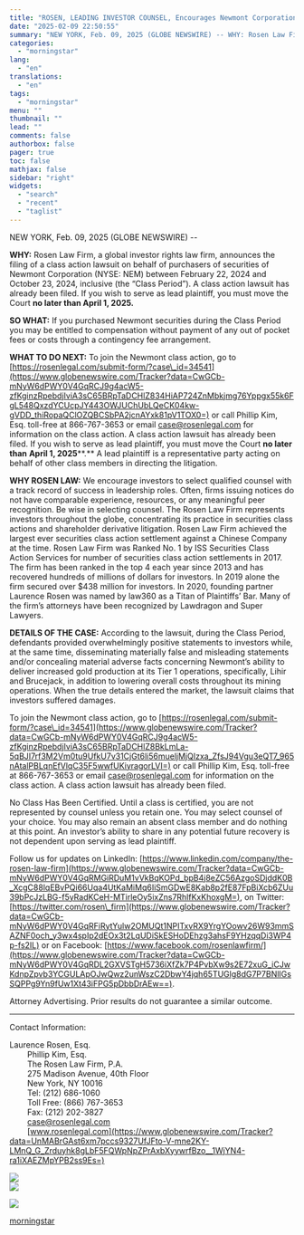 ```yaml
---
title: "ROSEN, LEADING INVESTOR COUNSEL, Encourages Newmont Corporation Investors to Secure Counsel Before Important Deadline in Securities Class Action - NEM"
date: "2025-02-09 22:50:55"
summary: "NEW YORK, Feb. 09, 2025 (GLOBE NEWSWIRE) -- WHY: Rosen Law Firm, a global investor rights law firm, announces the filing of a class action lawsuit on behalf of purchasers of securities of Newmont Corporation (NYSE: NEM) between February 22, 2024 and October 23, 2024, inclusive (the “Class Period”). A..."
categories:
  - "morningstar"
lang:
  - "en"
translations:
  - "en"
tags:
  - "morningstar"
menu: ""
thumbnail: ""
lead: ""
comments: false
authorbox: false
pager: true
toc: false
mathjax: false
sidebar: "right"
widgets:
  - "search"
  - "recent"
  - "taglist"
---
```


NEW YORK, Feb. 09, 2025 (GLOBE NEWSWIRE) --

**WHY:** Rosen Law Firm, a global investor rights law firm, announces the filing of a class action lawsuit on behalf of purchasers of securities of Newmont Corporation (NYSE: NEM) between February 22, 2024 and October 23, 2024, inclusive (the “Class Period”). A class action lawsuit has already been filed. If you wish to serve as lead plaintiff, you must move the Court **no later than April 1, 2025.**

**SO WHAT:** If you purchased Newmont securities during the Class Period you may be entitled to compensation without payment of any out of pocket fees or costs through a contingency fee arrangement.

**WHAT TO DO NEXT:** To join the Newmont class action, go to [https://rosenlegal.com/submit-form/?case\_id=34541](https://www.globenewswire.com/Tracker?data=CwGCb-mNyW6dPWY0V4GqRCJ9g4acW5-zfKginzRpebdjIviA3sC65BRpTaDCHlZ834HiAP724ZnMbkjmg76Yppgx55k6FgL548QxzdYCUcpJY443OWJUChUbLQeCK04kw-gVDD_thiRopaQClOZQBCSbPA2jcnAYxk81pV1TOX0=) or call Phillip Kim, Esq. toll-free at 866-767-3653 or email [case@rosenlegal.com](https://www.globenewswire.com/Tracker?data=IwqAsqd4YsWsEiZNRYmYZzQwk6G9kFItj60rRIeS8rCAlWBDxNrW99V_Nzlyo8U1JuzCq5T6O80j_8n4IWjeyiWEe-GTC4jE3T03JEqAKzE=) for information on the class action. A class action lawsuit has already been filed. If you wish to serve as lead plaintiff, you must move the Court **no later than** **April 1, 2025****.** A lead plaintiff is a representative party acting on behalf of other class members in directing the litigation.

**WHY ROSEN LAW:** We encourage investors to select qualified counsel with a track record of success in leadership roles. Often, firms issuing notices do not have comparable experience, resources, or any meaningful peer recognition. Be wise in selecting counsel. The Rosen Law Firm represents investors throughout the globe, concentrating its practice in securities class actions and shareholder derivative litigation. Rosen Law Firm achieved the largest ever securities class action settlement against a Chinese Company at the time. Rosen Law Firm was Ranked No. 1 by ISS Securities Class Action Services for number of securities class action settlements in 2017. The firm has been ranked in the top 4 each year since 2013 and has recovered hundreds of millions of dollars for investors. In 2019 alone the firm secured over $438 million for investors. In 2020, founding partner Laurence Rosen was named by law360 as a Titan of Plaintiffs’ Bar. Many of the firm’s attorneys have been recognized by Lawdragon and Super Lawyers.

**DETAILS OF THE CASE:** According to the lawsuit, during the Class Period, defendants provided overwhelmingly positive statements to investors while, at the same time, disseminating materially false and misleading statements and/or concealing material adverse facts concerning Newmont’s ability to deliver increased gold production at its Tier 1 operations, specifically, Lihir and Brucejack, in addition to lowering overall costs throughout its mining operations. When the true details entered the market, the lawsuit claims that investors suffered damages.

To join the Newmont class action, go to [https://rosenlegal.com/submit-form/?case\_id=34541](https://www.globenewswire.com/Tracker?data=CwGCb-mNyW6dPWY0V4GqRCJ9g4acW5-zfKginzRpebdjIviA3sC65BRpTaDCHlZ8BkLmLa-5qBJI7rf3M2Vm0tu9UfkU7v31CjGt6li56mueljMjQIzxa_ZfsJ94Vgu3eQT7_965nAtalPBLqnEfVlqC35F5wwfUKiyragorLVI=) or call Phillip Kim, Esq. toll-free at 866-767-3653 or email [case@rosenlegal.com](https://www.globenewswire.com/Tracker?data=IwqAsqd4YsWsEiZNRYmYZ5xGdHozT01tukRrSx10WsrAeYm218DrTkQCV5Ntwz2uLfO9UeVWOBQfPHCrBlIHyNMGNXIu3JBPl3b-L2GijX8=) for information on the class action. A class action lawsuit has already been filed.

No Class Has Been Certified. Until a class is certified, you are not represented by counsel unless you retain one. You may select counsel of your choice. You may also remain an absent class member and do nothing at this point. An investor’s ability to share in any potential future recovery is not dependent upon serving as lead plaintiff.

Follow us for updates on LinkedIn: [https://www.linkedin.com/company/the-rosen-law-firm](https://www.globenewswire.com/Tracker?data=CwGCb-mNyW6dPWY0V4GqRMGiRDuM1vVkBqKOPd_bpB4j8eZC56AzgoSDjddK0B_XcgC88lqEBvPQi66Uqa4UtKaMiMq6IiSmGDwE8Kab8p2fE87FpBiXcb6ZUu39bPcJzLBG-f5yRadKCeH-MTirleOy5ixZns7RhlfKxKhoxgM=), on Twitter: [https://twitter.com/rosen\_firm](https://www.globenewswire.com/Tracker?data=CwGCb-mNyW6dPWY0V4GqRFiRytYulw2OMUQt1NPITxvRX9YrgYOowv26W93mmSAZNF0och_y3wx4spIp2dEOx3t2LqUDiSkESHoDEhzg3ahsF9YHzqqDi3WP4p-fs2IL) or on Facebook: [https://www.facebook.com/rosenlawfirm/](https://www.globenewswire.com/Tracker?data=CwGCb-mNyW6dPWY0V4GqRDL2GXVSTgH5736iXfZk7P4PvbXw9s2E72xuG_iCJwKdnpZpvb3YCGULApOJwQwz2unWszC2DbwY4jqh65TUGlg8dG7P7BNlIGsSQPPg9Yn9fUw1Xt43iFPG5pDbbDrAEw==).

Attorney Advertising. Prior results do not guarantee a similar outcome.

-------------------------------

Contact Information:

Laurence Rosen, Esq.  
        Phillip Kim, Esq.  
        The Rosen Law Firm, P.A.  
        275 Madison Avenue, 40th Floor  
        New York, NY 10016  
        Tel: (212) 686-1060  
        Toll Free: (866) 767-3653  
        Fax: (212) 202-3827  
        [case@rosenlegal.com](https://www.globenewswire.com/Tracker?data=IwqAsqd4YsWsEiZNRYmYZy4ZR0wWNTnRQaa6aRF90oKAvtVprqeR_a2Ob6sBy8T41pSgCsmwZrDYgJprFcmL2AszM-IaIW1vzisJv1GfJRk=)  
        [www.rosenlegal.com](https://www.globenewswire.com/Tracker?data=UnMABrGAst6xm7pccs9327UfJFto-V-mne2KY-LMnQ_G_Zrduyhk8gLbF5FQWpNpZPrAxbXyywrfBzo__1WjYN4-ra1iXAEZMpYPB2ss9Es=)

 ![](https://www.globenewswire.com/newsroom/ti?nf=OTM1NTEwOSM2NzQxNjA1IzIwMjA0MTE=)   
 ![](https://ml.globenewswire.com/media/NTkxOTVmZjYtOTg4MS00YjJkLTllNTItOWQ4MGJiOTEzMmVkLTEwMzE5ODM=/tiny/The-Rosen-Law-Firm-PA.png)

 [![](https://ml.globenewswire.com/media/745335af-3a3a-4fb5-84c0-fdedc9adf092/small/july-30-2021-rosen-logo-jpg.jpg)](https://www.globenewswire.com/NewsRoom/AttachmentNg/745335af-3a3a-4fb5-84c0-fdedc9adf092)

[morningstar](https://www.morningstar.com/news/globe-newswire/9355109/rosen-leading-investor-counsel-encourages-newmont-corporation-investors-to-secure-counsel-before-important-deadline-in-securities-class-action-nem)
